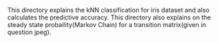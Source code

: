 This directory explains the kNN classification for iris dataset and also calculates the predictive accuracy. 
This directory also explains on the steady state probaility(Markov Chain) for a transition matrix(given in question jpeg).
